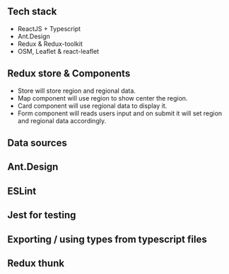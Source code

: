 ## Tech stack

- ReactJS + Typescript
- Ant.Design
- Redux & Redux-toolkit
- OSM, Leaflet & react-leaflet

## Redux store & Components

- Store will store region and regional data.
- Map component will use region to show center the region.
- Card component will use regional data to display it.
- Form component will reads users input and on submit it will set region and regional data accordingly.

## Data sources

## Ant.Design

## ESLint

## Jest for testing

## Exporting / using types from typescript files

## Redux thunk
